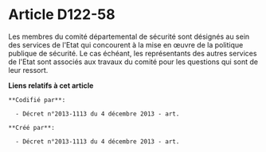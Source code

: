 # Article D122-58

Les membres du comité départemental de sécurité sont désignés au sein des services de l'Etat qui concourent à la mise en
œuvre de la politique publique de sécurité. Le cas échéant, les représentants des autres services de l'Etat sont associés aux
travaux du comité pour les questions qui sont de leur ressort.

**Liens relatifs à cet article**

	**Codifié par**:

	  - Décret n°2013-1113 du 4 décembre 2013 - art.

	**Créé par**:

	  - Décret n°2013-1113 du 4 décembre 2013 - art.
